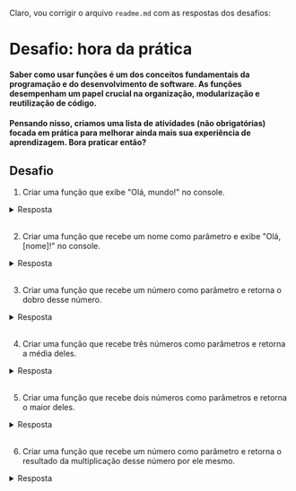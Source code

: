 Claro, vou corrigir o arquivo `readme.md` com as respostas dos desafios:

# Desafio: hora da prática

#### Saber como usar funções é um dos conceitos fundamentais da programação e do desenvolvimento de software. As funções desempenham um papel crucial na organização, modularização e reutilização de código.

#### Pensando nisso, criamos uma lista de atividades (não obrigatórias) focada em prática para melhorar ainda mais sua experiência de aprendizagem. Bora praticar então?

## Desafio

1. Criar uma função que exibe "Olá, mundo!" no console.

<details>
    <summary>Resposta</summary>
    
```javascript

function exibirOla() {
console.log("Olá, mundo!");
}

exibirOla();

````

</details>
<br>

2. Criar uma função que recebe um nome como parâmetro e exibe "Olá, [nome]!" no console.

<details>
    <summary>Resposta</summary>

```javascript
function exibirOlaNome(nome) {
  console.log(`Olá, ${nome}!`)
}

exibirOlaNome("Alice")
````

</details>
<br>

3. Criar uma função que recebe um número como parâmetro e retorna o dobro desse número.

<details>
    <summary>Resposta</summary>

```javascript
function calcularDobro(numero) {
  return numero * 2
}

let resultadoDobro = calcularDobro(5)
console.log(resultadoDobro)
```

</details>
<br>

4. Criar uma função que recebe três números como parâmetros e retorna a média deles.

<details>
    <summary>Resposta</summary>

```javascript
function calcularMedia(a, b, c) {
  return (a + b + c) / 3
}

let media = calcularMedia(4, 7, 10)
console.log(media)
```

</details>
<br>

5. Criar uma função que recebe dois números como parâmetros e retorna o maior deles.

<details>
    <summary>Resposta</summary>

```javascript
function encontrarMaior(a, b) {
  return a > b ? a : b
}

let maiorNumero = encontrarMaior(15, 9)
console.log(maiorNumero)
```

</details>
<br>

6. Criar uma função que recebe um número como parâmetro e retorna o resultado da multiplicação desse número por ele mesmo.

<details>
    <summary>Resposta</summary>

```javascript
function quadrado(numero) {
  return numero * numero
}

let resultado = quadrado(2)
console.log(resultado)
```

</details>
